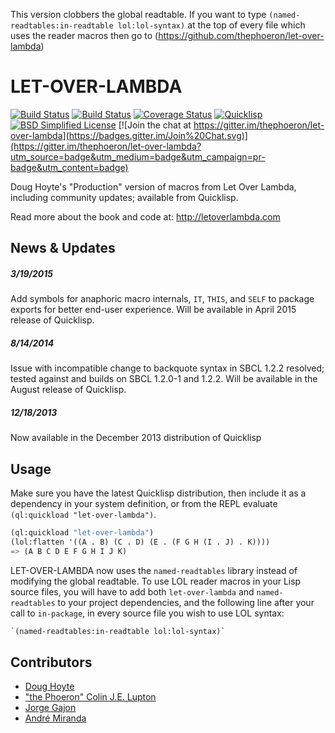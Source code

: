 This version clobbers the global readtable. If you want to type `(named-readtables:in-readtable lol:lol-syntax)` at the top of every file which
uses the reader macros then go to (https://github.com/thephoeron/let-over-lambda)

# LET-OVER-LAMBDA

[![Build Status](https://circleci.com/gh/thephoeron/let-over-lambda.svg?style=shield)](https://circleci.com/gh/thephoeron/let-over-lambda)
[![Build Status](https://travis-ci.org/thephoeron/let-over-lambda.svg?branch=master)](https://travis-ci.org/thephoeron/let-over-lambda)
[![Coverage Status](https://coveralls.io/repos/thephoeron/let-over-lambda/badge.svg?branch=master)](https://coveralls.io/r/thephoeron/let-over-lambda)
[![Quicklisp](http://quickdocs.org/badge/let-over-lambda.svg)](http://quickdocs.org/let-over-lambda/)
[![BSD Simplified License](https://img.shields.io/badge/license-BSD%20Simplified-blue.svg)](./LICENSE)
[![Join the chat at https://gitter.im/thephoeron/let-over-lambda](https://badges.gitter.im/Join%20Chat.svg)](https://gitter.im/thephoeron/let-over-lambda?utm_source=badge&utm_medium=badge&utm_campaign=pr-badge&utm_content=badge)

Doug Hoyte's "Production" version of macros from Let Over Lambda, including community updates; available from Quicklisp.

Read more about the book and code at: http://letoverlambda.com

## News &amp; Updates

##### 3/19/2015

Add symbols for anaphoric macro internals, `IT`, `THIS`, and `SELF` to package exports for better end-user experience.  Will be available in April 2015 release of Quicklisp.

##### 8/14/2014

Issue with incompatible change to backquote syntax in SBCL 1.2.2 resolved; tested against and builds on SBCL 1.2.0-1 and 1.2.2.  Will be available in the August release of Quicklisp.

##### 12/18/2013

Now available in the December 2013 distribution of Quicklisp

## Usage

Make sure you have the latest Quicklisp distribution, then include it as a dependency in your system definition, or from the REPL evaluate `(ql:quickload "let-over-lambda")`.

```lisp
(ql:quickload "let-over-lambda")
(lol:flatten '((A . B) (C . D) (E . (F G H (I . J) . K))))
=> (A B C D E F G H I J K)
```

LET-OVER-LAMBDA now uses the `named-readtables` library instead of modifying the global readtable. To use LOL reader macros in your Lisp source files, you will have to add both `let-over-lambda` and `named-readtables` to your project dependencies, and the following line after your call to `in-package`, in every source file you wish to use LOL syntax:

```lisp
`(named-readtables:in-readtable lol:lol-syntax)`
```

## Contributors

- [Doug Hoyte](https://github.com/hoytech)
- ["the Phoeron" Colin J.E. Lupton](https://github.com/thephoeron)
- [Jorge Gajon](https://github.com/gajon)
- [André Miranda](https://github.com/EuAndreh/)
